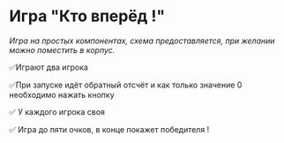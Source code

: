 # Игра "Кто вперёд !"
*Игра на простых компонентах, схема предоставляется, при желании можно поместить в корпус.*

:white_check_mark:Играют два игрока

:white_check_mark:При запуске идёт обратный отсчёт и как только значение 0 необходимо нажать кнопку

:white_check_mark: У каждого игрока своя

:white_check_mark: Игра до пяти очков, в конце покажет победителя !

